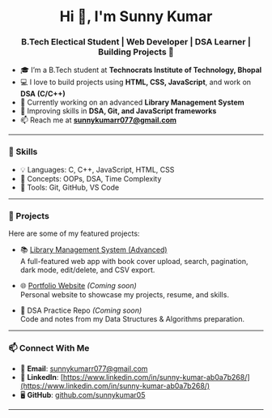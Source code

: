 <h1 align="center">Hi 👋, I'm Sunny Kumar</h1>
<h3 align="center">B.Tech Electical Student | Web Developer | DSA Learner | Building Projects 🚀</h3>

- 🎓 I’m a B.Tech student at **Technocrats Institute of Technology, Bhopal**  
- 💻 I love to build projects using **HTML, CSS, JavaScript**, and work on **DSA (C/C++)**
- 🔭 Currently working on an advanced **Library Management System**
- 🌱 Improving skills in **DSA, Git, and JavaScript frameworks**
- 📫 Reach me at **sunnykumarr077@gmail.com**

---

### 🚀 Skills
- 💡 Languages: C, C++, JavaScript, HTML, CSS
- 🧠 Concepts: OOPs, DSA, Time Complexity
- 🔧 Tools: Git, GitHub, VS Code

---

### 📌 Projects
Here are some of my featured projects:

- 📚 [Library Management System (Advanced)](https://github.com/sunnykumar05/library-management-system-advanced)  
  A full-featured web app with book cover upload, search, pagination, dark mode, edit/delete, and CSV export.

- 🌐 [Portfolio Website](https://github.com/sunnykumar05/portfolio-website) *(Coming soon)*  
  Personal website to showcase my projects, resume, and skills.

- 📘 DSA Practice Repo *(Coming soon)*  
  Code and notes from my Data Structures & Algorithms preparation.

---

### 📫 Connect With Me
- 📧 **Email**: sunnykumarr077@gmail.com  
- 💼 **LinkedIn**: [https://www.linkedin.com/in/sunny-kumar-ab0a7b268/](https://www.linkedin.com/in/sunny-kumar-ab0a7b268/) 
- 🖥️ **GitHub**: [github.com/sunnykumar05](https://github.com/sunnykumar05)

---
